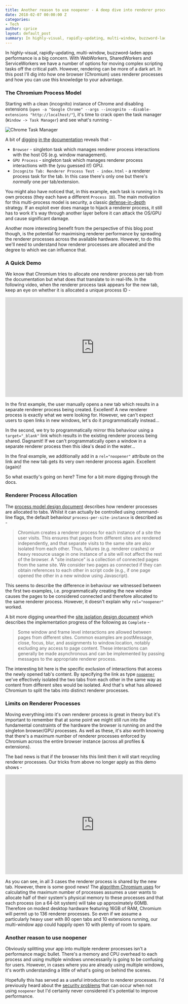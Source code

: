 ```yaml
---
title: Another reason to use noopener - A deep dive into renderer process allocation
date: 2018-02-07 00:00:00 Z
categories:
- Tech
author: cprice
layout: default_post
summary: In highly-visual, rapidly-updating, multi-window, buzzword-laden apps performance is a big concern. With WebWorkers, SharedWorkers and ServiceWorkers we have a number of options for moving complex scripting tasks off the critical path. However, rendering can be more of a dark art. In this post I'll dig into how one browser (Chromium) uses renderer processes and how you can use this knowledge to your advantage.
---
```


In highly-visual, rapidly-updating, multi-window, buzzword-laden apps performance is a big concern. With WebWorkers, SharedWorkers and ServiceWorkers we have a number of options for moving complex scripting tasks off the critical path. However, rendering can be more of a dark art. In this post I'll dig into how one browser (Chromium) uses renderer processes and how you can use this knowledge to your advantage.

### The Chromium Process Model

Starting with a clean (incognito) instance of Chrome and disabling extensions (`open -a "Google Chrome" --args --incognito --disable-extensions "http://localhost/"`), it's time to crack open the task manager (`Window -> Task Manager`) and see what's running -

<img src="{{ site.baseurl }}/cprice/assets/task-manager.png" alt="Chrome Task Manager" style="display: block; margin: auto;"/>

A bit of [digging](https://www.chromium.org/developers/design-documents/multi-process-architecture) [in the](https://www.chromium.org/developers/design-documents/displaying-a-web-page-in-chrome) [documentation](https://www.chromium.org/developers/design-documents/gpu-accelerated-compositing-in-chrome) reveals that -

* `Browser` - singleton task which manages renderer process interactions with the host OS (e.g. window management).
* `GPU Process` - singleton task which manages renderer process interactions with the (you guessed it!) GPU.
* `Incognito Tab: Renderer Process Test - index.html` - a renderer process task for the tab. In this case there's only one but there's *normally* one per tab/extension.

You might also have noticed that, in this example, each task is running in its own process (they each have a different `Process ID`). The main motivation for this multi-process model is security, a classic [defense-in-depth](https://en.wikipedia.org/wiki/Defense_in_depth_(computing)) strategy. If an exploit ever does manage to hijack a renderer process, it still has to work it's way through another layer before it can attack the OS/GPU and cause significant damage.

Another more interesting benefit from the perspective of this blog post though, is the potential for maximising renderer performance by spreading the renderer processes across the available hardware. However, to do this we'll need to understand how renderer processes are allocated and the degree to which we can influence that.

### A Quick Demo

We know that Chromium tries to allocate one renderer process per tab from the documentation but what does that translate to in real-life. In the following video, when the renderer process task appears for the new tab, keep an eye on whether it is allocated a unique process ID -

<iframe width="560" height="315" src="https://www.youtube-nocookie.com/embed/loH0pwfuUI0?rel=0&amp;showinfo=0" frameborder="0" allowfullscreen style="display: block; margin: auto;"></iframe>

In the first example, the user manually opens a new tab which results in a separate renderer process being created. Excellent! A new renderer process is exactly what we were looking for. However, we can't expect users to open links in new windows, let's do it programmatically instead...

In the second, we try to programmatically mirror this behaviour using a `target="_blank"` link which results in the existing renderer process being shared. Dagnamit! If we can't programmatically open a window in a separate renderer process then this idea's dead in the water...

In the final example, we additionally add in a `rel="noopener"` attribute on the link and the new tab gets its very own renderer process again. Excellent (again)!

So what exactly's going on here? Time for a bit more digging through the docs.

### Renderer Process Allocation

The [process model design document](https://www.chromium.org/developers/design-documents/process-models) describes how renderer processes are allocated to tabs. Whilst it can actually be controlled using command-line flags, the default behaviour `process-per-site-instance` is described as -

> Chromium creates a renderer process for each instance of a site the user visits. This ensures that pages from different sites are rendered independently, and that separate visits to the same site are also isolated from each other. Thus, failures (e.g. renderer crashes) or heavy resource usage in one instance of a site will not affect the rest of the browser.
> A "site instance" is a collection of connected pages from the same site. We consider two pages as connected if they can obtain references to each other in script code (e.g., if one page opened the other in a new window using Javascript).

This seems to describe the difference in behaviour we witnessed between the first two examples, i.e. programmatically creating the new window causes the pages to be considered connected and therefore allocated to the same renderer process. However, it doesn't explain why `rel="noopener"` worked.

A bit more digging unearthed the [site isolation design document](https://www.chromium.org/developers/design-documents/site-isolation) which describes the implementation progress of the following as `Complete` -

> Some window and frame level interactions are allowed between pages from different sites.  Common examples are postMessage, close, focus, blur, and assignments to window.location, notably excluding any access to page content.  These interactions can generally be made asynchronous and can be implemented by passing messages to the appropriate renderer process.

The interesting bit here is the specific exclusion of interactions that access the newly opened tab's content. By specifying the link as type [`noopener`](https://developer.mozilla.org/en-US/docs/Web/HTML/Link_types) we've effectively isolated the two tabs from each other in the same way as content from different sites would be isolated. And that's what has allowed Chromium to split the tabs into distinct renderer processes.

### Limits on Renderer Processes

Moving everything into it's own renderer process is great in theory but it's important to remember that at some point we might still run into the fundamental constraints of the hardware the browser is running on and the singleton browser/GPU processes. As well as these, it's also worth knowing that there's a maximum number of renderer processes enforced by Chromium across the entire browser instance (across all profiles & extensions).

The bad news is that if the browser hits this limit then it will start recycling renderer processes. Our tricks from above no longer apply as this demo shows -

<iframe width="560" height="315" src="https://www.youtube-nocookie.com/embed/c9R3C8M5JJE?rel=0&amp;showinfo=0" frameborder="0" allowfullscreen style="display: block; margin: auto;"></iframe>

As you can see, in all 3 cases the renderer process is shared by the new tab. However, there is some good news! The [algorithm Chromium uses](https://cs.chromium.org/chromium/src/content/browser/renderer_host/render_process_host_impl.cc?l=1156&rcl=653bb7d50fb2a7ba2799391f3b8920cf150d3cc5) for calculating the maximum number of processes assumes a user wants to allocate half of their system's physical memory to these processes and that each process (on a 64-bit system) will take up approximately 60MB. Therefore on modest desktop hardware featuring 16GB of RAM, Chromium will permit up to 136 renderer processes. So even if we assume a particularly heavy user with 80 open tabs and 10 extensions running, our multi-window app could happily open 10 with plenty of room to spare.

### Another reason to use noopener

Obviously splitting your app into multiple renderer processes isn't a performance magic bullet. There's a memory and CPU overhead to each process and using multiple windows unnecessarily is going to be confusing for users. However, in cases where you are already using multiple windows, it's worth understanding a little of what's going on behind the scenes.

Hopefully this has served as a useful introduction to renderer processes. I'd previously heard about the [security problems](https://mathiasbynens.github.io/rel-noopener/) that can occur when not using `noopener` but I'd certainly never considered it's potential to improve performance.

